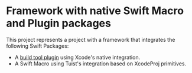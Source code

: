 # Framework with native Swift Macro and Plugin packages

This project represents a project with a framework that integrates the following Swift Packages:

- A [build tool plugin](https://github.com/apple/swift-package-manager/blob/main/Documentation/Plugins.md) using Xcode's native integration.
- A Swift Macro using Tuist's integration based on XcodeProj primitives.